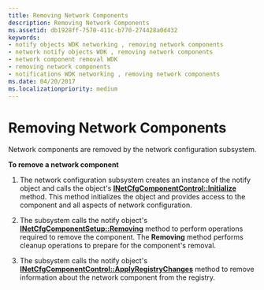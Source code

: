 ```yaml
---
title: Removing Network Components
description: Removing Network Components
ms.assetid: db1928ff-7570-411c-b770-274428a0d432
keywords:
- notify objects WDK networking , removing network components
- network notify objects WDK , removing network components
- network component removal WDK
- removing network components
- notifications WDK networking , removing network components
ms.date: 04/20/2017
ms.localizationpriority: medium
---
```


# Removing Network Components





Network components are removed by the network configuration subsystem.

**To remove a network component**

1.  The network configuration subsystem creates an instance of the notify object and calls the object's [**INetCfgComponentControl::Initialize**](https://msdn.microsoft.com/library/windows/hardware/ff547729) method. This method initializes the object and provides access to the component and all aspects of network configuration.

2.  The subsystem calls the notify object's [**INetCfgComponentSetup::Removing**](https://msdn.microsoft.com/library/windows/hardware/ff547769) method to perform operations required to remove the component. The **Removing** method performs cleanup operations to prepare for the component's removal.

3.  The subsystem calls the notify object's [**INetCfgComponentControl::ApplyRegistryChanges**](https://msdn.microsoft.com/library/windows/hardware/ff547727) method to remove information about the network component from the registry.

 

 





